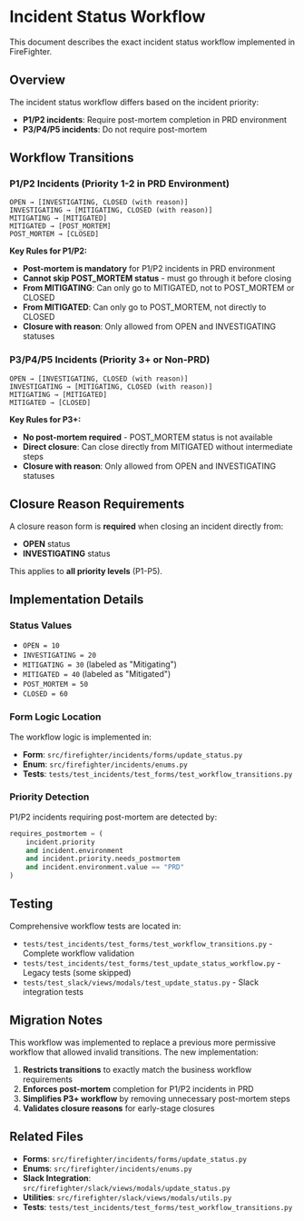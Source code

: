 # Incident Status Workflow

This document describes the exact incident status workflow implemented in FireFighter.

## Overview

The incident status workflow differs based on the incident priority:

- **P1/P2 incidents**: Require post-mortem completion in PRD environment
- **P3/P4/P5 incidents**: Do not require post-mortem

## Workflow Transitions

### P1/P2 Incidents (Priority 1-2 in PRD Environment)

```
OPEN → [INVESTIGATING, CLOSED (with reason)]
INVESTIGATING → [MITIGATING, CLOSED (with reason)]
MITIGATING → [MITIGATED]
MITIGATED → [POST_MORTEM]
POST_MORTEM → [CLOSED]
```

**Key Rules for P1/P2:**
- **Post-mortem is mandatory** for P1/P2 incidents in PRD environment
- **Cannot skip POST_MORTEM status** - must go through it before closing
- **From MITIGATING**: Can only go to MITIGATED, not to POST_MORTEM or CLOSED
- **From MITIGATED**: Can only go to POST_MORTEM, not directly to CLOSED
- **Closure with reason**: Only allowed from OPEN and INVESTIGATING statuses

### P3/P4/P5 Incidents (Priority 3+ or Non-PRD)

```
OPEN → [INVESTIGATING, CLOSED (with reason)]
INVESTIGATING → [MITIGATING, CLOSED (with reason)]
MITIGATING → [MITIGATED]
MITIGATED → [CLOSED]
```

**Key Rules for P3+:**
- **No post-mortem required** - POST_MORTEM status is not available
- **Direct closure**: Can close directly from MITIGATED without intermediate steps
- **Closure with reason**: Only allowed from OPEN and INVESTIGATING statuses

## Closure Reason Requirements

A closure reason form is **required** when closing an incident directly from:
- **OPEN** status
- **INVESTIGATING** status

This applies to **all priority levels** (P1-P5).

## Implementation Details

### Status Values
- `OPEN = 10`
- `INVESTIGATING = 20`
- `MITIGATING = 30` (labeled as "Mitigating")
- `MITIGATED = 40` (labeled as "Mitigated")
- `POST_MORTEM = 50`
- `CLOSED = 60`

### Form Logic Location
The workflow logic is implemented in:
- **Form**: `src/firefighter/incidents/forms/update_status.py`
- **Enum**: `src/firefighter/incidents/enums.py`
- **Tests**: `tests/test_incidents/test_forms/test_workflow_transitions.py`

### Priority Detection
P1/P2 incidents requiring post-mortem are detected by:
```python
requires_postmortem = (
    incident.priority
    and incident.environment
    and incident.priority.needs_postmortem
    and incident.environment.value == "PRD"
)
```

## Testing

Comprehensive workflow tests are located in:
- `tests/test_incidents/test_forms/test_workflow_transitions.py` - Complete workflow validation
- `tests/test_incidents/test_forms/test_update_status_workflow.py` - Legacy tests (some skipped)
- `tests/test_slack/views/modals/test_update_status.py` - Slack integration tests

## Migration Notes

This workflow was implemented to replace a previous more permissive workflow that allowed invalid transitions. The new implementation:

1. **Restricts transitions** to exactly match the business workflow requirements
2. **Enforces post-mortem** completion for P1/P2 incidents in PRD
3. **Simplifies P3+ workflow** by removing unnecessary post-mortem steps
4. **Validates closure reasons** for early-stage closures

## Related Files

- **Forms**: `src/firefighter/incidents/forms/update_status.py`
- **Enums**: `src/firefighter/incidents/enums.py`
- **Slack Integration**: `src/firefighter/slack/views/modals/update_status.py`
- **Utilities**: `src/firefighter/slack/views/modals/utils.py`
- **Tests**: `tests/test_incidents/test_forms/test_workflow_transitions.py`

